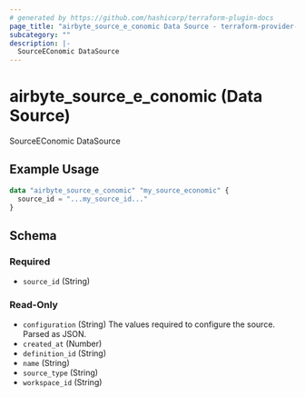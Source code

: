 ```yaml
---
# generated by https://github.com/hashicorp/terraform-plugin-docs
page_title: "airbyte_source_e_conomic Data Source - terraform-provider-airbyte"
subcategory: ""
description: |-
  SourceEConomic DataSource
---
```


# airbyte_source_e_conomic (Data Source)

SourceEConomic DataSource

## Example Usage

```terraform
data "airbyte_source_e_conomic" "my_source_economic" {
  source_id = "...my_source_id..."
}
```

<!-- schema generated by tfplugindocs -->
## Schema

### Required

- `source_id` (String)

### Read-Only

- `configuration` (String) The values required to configure the source. Parsed as JSON.
- `created_at` (Number)
- `definition_id` (String)
- `name` (String)
- `source_type` (String)
- `workspace_id` (String)
